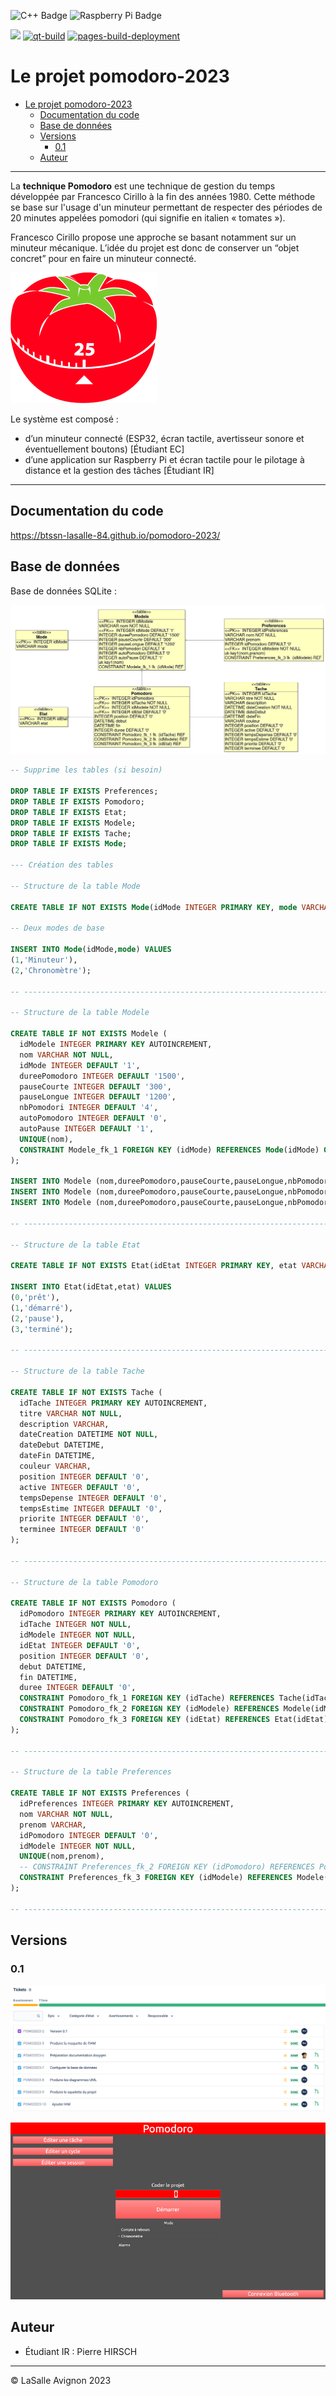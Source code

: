 ![C++ Badge](https://img.shields.io/badge/C%2B%2B-00599C?logo=cplusplus&logoColor=fff&style=plastic) ![Raspberry Pi Badge](https://img.shields.io/badge/Raspberry%20Pi-A22846?logo=raspberrypi&logoColor=fff&style=plastic)

![](https://badgen.net/badge/Qt/5.12.8/green) [![qt-build](https://github.com/btssn-lasalle-84/pomodoro-2023/actions/workflows/make-qt.yml/badge.svg)](https://github.com/btssn-lasalle-84/pomodoro-2023/actions/workflows/make-qt.yml) [![pages-build-deployment](https://github.com/btssn-lasalle-84/pomodoro-2023/actions/workflows/pages/pages-build-deployment/badge.svg?branch=develop)](https://github.com/btssn-lasalle-84/pomodoro-2023/actions/workflows/pages/pages-build-deployment)

# Le projet pomodoro-2023

- [Le projet pomodoro-2023](#le-projet-pomodoro-2023)
  - [Documentation du code](#documentation-du-code)
  - [Base de données](#base-de-données)
  - [Versions](#versions)
    - [0.1](#01)
  - [Auteur](#auteur)

---

La **technique Pomodoro** est une technique de gestion du temps développée par Francesco Cirillo à la fin des années 1980. Cette méthode se base sur l'usage d'un minuteur permettant de respecter des périodes de 20 minutes appelées pomodori (qui signifie en italien « tomates »).

Francesco Cirillo propose une approche se basant notamment sur un minuteur mécanique. L’idée du projet est donc de conserver un “objet concret” pour en faire un minuteur connecté.

![](images/methode-pomodoro.png)

Le système est composé :

- d’un minuteur connecté (ESP32, écran tactile, avertisseur sonore et éventuellement boutons) [Étudiant EC]
- d’une application sur Raspberry Pi et écran tactile pour le pilotage à distance et la gestion des tâches [Étudiant IR]

---

## Documentation du code

https://btssn-lasalle-84.github.io/pomodoro-2023/

## Base de données

Base de données SQLite :

![](sql/pomodoro-v0.1.png)

```sql
-- Supprime les tables (si besoin)

DROP TABLE IF EXISTS Preferences;
DROP TABLE IF EXISTS Pomodoro;
DROP TABLE IF EXISTS Etat;
DROP TABLE IF EXISTS Modele;
DROP TABLE IF EXISTS Tache;
DROP TABLE IF EXISTS Mode;

--- Création des tables

-- Structure de la table Mode

CREATE TABLE IF NOT EXISTS Mode(idMode INTEGER PRIMARY KEY, mode VARCHAR);

-- Deux modes de base

INSERT INTO Mode(idMode,mode) VALUES
(1,'Minuteur'),
(2,'Chronomètre');

-- ---------------------------------------------------------------------

-- Structure de la table Modele

CREATE TABLE IF NOT EXISTS Modele (
  idModele INTEGER PRIMARY KEY AUTOINCREMENT,
  nom VARCHAR NOT NULL,
  idMode INTEGER DEFAULT '1',
  dureePomodoro INTEGER DEFAULT '1500',
  pauseCourte INTEGER DEFAULT '300',
  pauseLongue INTEGER DEFAULT '1200',
  nbPomodori INTEGER DEFAULT '4',
  autoPomodoro INTEGER DEFAULT '0',
  autoPause INTEGER DEFAULT '1',
  UNIQUE(nom),
  CONSTRAINT Modele_fk_1 FOREIGN KEY (idMode) REFERENCES Mode(idMode) ON DELETE CASCADE
);

INSERT INTO Modele (nom,dureePomodoro,pauseCourte,pauseLongue,nbPomodori,autoPomodoro,autoPause) VALUES ('Classique','1500','300','1200','4','0','1');
INSERT INTO Modele (nom,dureePomodoro,pauseCourte,pauseLongue,nbPomodori,autoPomodoro,autoPause) VALUES ('Personnel','1800','60','1500','4','0','1');
INSERT INTO Modele (nom,dureePomodoro,pauseCourte,pauseLongue,nbPomodori,autoPomodoro,autoPause) VALUES ('Travail','3000','600','1200','2','0','1');

-- ---------------------------------------------------------------------

-- Structure de la table Etat

CREATE TABLE IF NOT EXISTS Etat(idEtat INTEGER PRIMARY KEY, etat VARCHAR);

INSERT INTO Etat(idEtat,etat) VALUES
(0,'prêt'),
(1,'démarré'),
(2,'pause'),
(3,'terminé');

-- ---------------------------------------------------------------------

-- Structure de la table Tache

CREATE TABLE IF NOT EXISTS Tache (
  idTache INTEGER PRIMARY KEY AUTOINCREMENT,
  titre VARCHAR NOT NULL,
  description VARCHAR,
  dateCreation DATETIME NOT NULL,
  dateDebut DATETIME,
  dateFin DATETIME,
  couleur VARCHAR,
  position INTEGER DEFAULT '0',
  active INTEGER DEFAULT '0',
  tempsDepense INTEGER DEFAULT '0',
  tempsEstime INTEGER DEFAULT '0',
  priorite INTEGER DEFAULT '0',
  terminee INTEGER DEFAULT '0'
);

-- ---------------------------------------------------------------------

-- Structure de la table Pomodoro

CREATE TABLE IF NOT EXISTS Pomodoro (
  idPomodoro INTEGER PRIMARY KEY AUTOINCREMENT,
  idTache INTEGER NOT NULL,
  idModele INTEGER NOT NULL,
  idEtat INTEGER DEFAULT '0',
  position INTEGER DEFAULT '0',
  debut DATETIME,
  fin DATETIME,
  duree INTEGER DEFAULT '0',
  CONSTRAINT Pomodoro_fk_1 FOREIGN KEY (idTache) REFERENCES Tache(idTache) ON DELETE CASCADE,
  CONSTRAINT Pomodoro_fk_2 FOREIGN KEY (idModele) REFERENCES Modele(idModele) ON DELETE CASCADE,
  CONSTRAINT Pomodoro_fk_3 FOREIGN KEY (idEtat) REFERENCES Etat(idEtat) ON DELETE CASCADE
);

-- ---------------------------------------------------------------------

-- Structure de la table Preferences

CREATE TABLE IF NOT EXISTS Preferences (
  idPreferences INTEGER PRIMARY KEY AUTOINCREMENT,
  nom VARCHAR NOT NULL,
  prenom VARCHAR,
  idPomodoro INTEGER DEFAULT '0',
  idModele INTEGER NOT NULL,
  UNIQUE(nom,prenom),
  -- CONSTRAINT Preferences_fk_2 FOREIGN KEY (idPomodoro) REFERENCES Pomodoro(idPomodoro) ON DELETE CASCADE,
  CONSTRAINT Preferences_fk_3 FOREIGN KEY (idModele) REFERENCES Modele(idModele) ON DELETE CASCADE
);

-- ---------------------------------------------------------------------
```

## Versions

### 0.1

![](images/jira-tickets-v0.1.png)

![](images/screenshot-pomodoro-v0.1.png)

## Auteur

- Étudiant IR : Pierre HIRSCH

---
©️ LaSalle Avignon 2023
